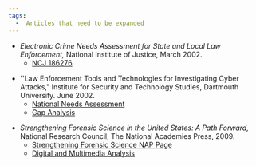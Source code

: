 ```yaml
---
tags:
  -  Articles that need to be expanded
---
```

- *Electronic Crime Needs Assessment for State and Local Law
  Enforcement,* National Institute of Justice, March 2002.
  - [NCJ 186276](http://simson.net/ref/2001/NIJ-icove.pdf)

<!-- -->

- ''Law Enforcement Tools and Technologies for Investigating Cyber
  Attacks," Institute for Security and Technology Studies, Dartmouth
  University. June 2002.
  - [National Needs
    Assessment](http://simson.net/ref/2002/ISTS1-Dartmouth.pdf)
  - [Gap Analysis](http://simson.net/ref/2004/ISTS2-Dartmouth.pdf)

<!-- -->

- *Strengthening Forensic Science in the United States: A Path Forward,*
  National Research Council, The National Academies Press, 2009.
  - [Strengthening Forensic Science NAP
    Page](https://www.nap.edu/catalog/12589/strengthening-forensic-science-in-the-united-states-a-path-forward)
  - [Digital and Multimedia
    Analysis](https://www.nap.edu/read/12589/chapter/7#179)